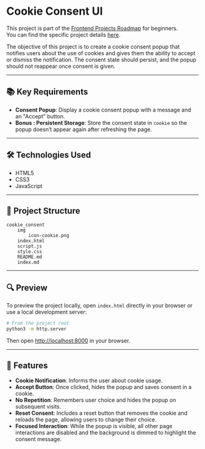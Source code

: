 # Cookie Consent UI

This project is part of the [Frontend Projects Roadmap](https://roadmap.sh/frontend/projects) for beginners.  
You can find the specific project details [here](https://roadmap.sh/projects/cookie-consent).

The objective of this project is to create a cookie consent popup that notifies users about the use of cookies and gives them the ability to accept or dismiss the notification. The consent state should persist, and the popup should not reappear once consent is given.

---

## 📚 Key Requirements

- **Consent Popup**: Display a cookie consent popup with a message and an "Accept" button.
- **Bonus : Persistent Storage**: Store the consent state in `cookie` so the popup doesn’t appear again after refreshing the page.
---

## 🛠️ Technologies Used

- HTML5
- CSS3
- JavaScript

---

## 📁 Project Structure
<!-- START PROJECT STRUCTURE -->
```
cookie_consent
	img
		icon-cookie.png
	index.html
	script.js
	style.css
	README.md
	index.md

```
<!-- END PROJECT STRUCTURE -->

---

## 🔍 Preview

To preview the project locally, open `index.html` directly in your browser or use a local development server:

```bash
# From the project root
python3 -m http.server
```

Then open [http://localhost:8000](http://localhost:8000) in your browser.

---

## 🚀 Features

- **Cookie Notification**: Informs the user about cookie usage.
- **Accept Button**: Once clicked, hides the popup and saves consent in a cookie.
- **No Repetition**: Remembers user choice and hides the popup on subsequent visits.
- **Reset Consent**: Includes a reset button that removes the cookie and reloads the page, allowing users to change their choice.
- **Focused Interaction**: While the popup is visible, all other page interactions are disabled and the background is dimmed to highlight the consent message.

